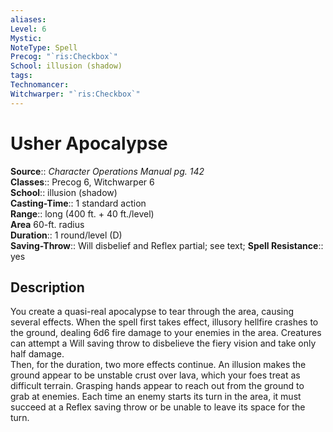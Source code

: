 ```yaml
---
aliases: 
Level: 6
Mystic: 
NoteType: Spell
Precog: "`ris:Checkbox`"
School: illusion (shadow)
tags: 
Technomancer: 
Witchwarper: "`ris:Checkbox`"
---
```


# Usher Apocalypse

**Source**:: _Character Operations Manual pg. 142_  
**Classes**:: Precog 6, Witchwarper 6  
**School**:: illusion (shadow)  
**Casting-Time**:: 1 standard action  
**Range**:: long (400 ft. + 40 ft./level)  
**Area** 60-ft. radius  
**Duration**:: 1 round/level (D)  
**Saving-Throw**:: Will disbelief and Reflex partial; see text;
**Spell Resistance**:: yes

## Description

You create a quasi-real apocalypse to tear through the area, causing several effects. When the spell first takes effect, illusory hellfire crashes to the ground, dealing 6d6 fire damage to your enemies in the area. Creatures can attempt a Will saving throw to disbelieve the fiery vision and take only half damage.  
Then, for the duration, two more effects continue. An illusion makes the ground appear to be unstable crust over lava, which your foes treat as difficult terrain. Grasping hands appear to reach out from the ground to grab at enemies. Each time an enemy starts its turn in the area, it must succeed at a Reflex saving throw or be unable to leave its space for the turn.

